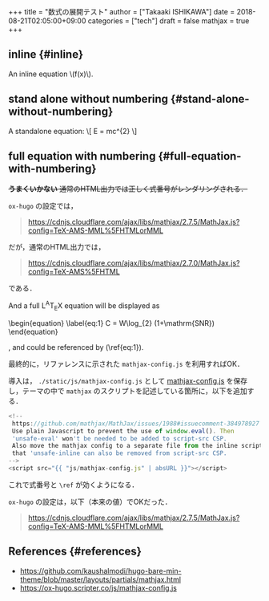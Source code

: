 +++
title = "数式の展開テスト"
author = ["Takaaki ISHIKAWA"]
date = 2018-08-21T02:05:00+09:00
categories = ["tech"]
draft = false
mathjax = true
+++

## inline {#inline}

An inline equation \\(f(x)\\).


## stand alone without numbering {#stand-alone-without-numbering}

A standalone equation:
\\[ E = mc^{2} \\]


## full equation with numbering {#full-equation-with-numbering}

~~**うまくいかない** 通常のHTML出力では正しく式番号がレンダリングされる．~~

`ox-hugo` の設定では，

> <https://cdnjs.cloudflare.com/ajax/libs/mathjax/2.7.5/MathJax.js?config=TeX-AMS-MML%5FHTMLorMML>

だが，通常のHTML出力では，

> <https://cdnjs.cloudflare.com/ajax/libs/mathjax/2.7.0/MathJax.js?config=TeX-AMS%5FHTML>

である．

And a full <span class="latex">L<sup>A</sup>T<sub>E</sub>X</span> equation will be displayed as

\begin{equation}
\label{eq:1}
C = W\log\_{2} (1+\mathrm{SNR})
\end{equation}

, and could be referenced by (\ref{eq:1}).

最終的に，リファレンスに示された `mathjax-config.js` を利用すればOK．

導入は， `./static/js/mathjax-config.js` として [mathjax-config.js](https://ox-hugo.scripter.co/js/mathjax-config.js) を保存し，テーマの中で `mathjax` のスクリプトを記述している箇所に，以下を追加する．

```javascript
<!--
 https://github.com/mathjax/MathJax/issues/1988#issuecomment-384978927
 Use plain Javascript to prevent the use of window.eval(). Then
 'unsafe-eval' won't be needed to be added to script-src CSP.
 Also move the mathjax config to a separate file from the inline script so
 that 'unsafe-inline can also be removed from script-src CSP.
-->
<script src="{{ "js/mathjax-config.js" | absURL }}"></script>
```

これで式番号と `\ref` が効くようになる．

`ox-hugo` の設定は，以下（本来の値）でOKだった．

> <https://cdnjs.cloudflare.com/ajax/libs/mathjax/2.7.5/MathJax.js?config=TeX-AMS-MML%5FHTMLorMML>


## References {#references}

-   <https://github.com/kaushalmodi/hugo-bare-min-theme/blob/master/layouts/partials/mathjax.html>
-   <https://ox-hugo.scripter.co/js/mathjax-config.js>
